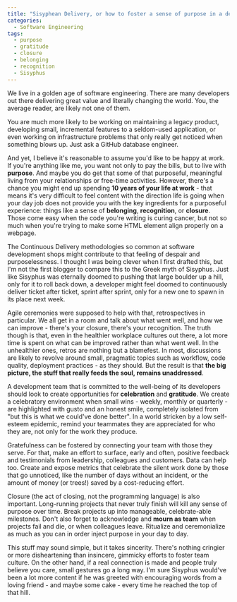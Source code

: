 ```yaml
---
title: "Sisyphean Delivery, or how to foster a sense of purpose in a development team"
categories:
  - Software Engineering
tags:
  - purpose
  - gratitude
  - closure
  - belonging
  - recognition
  - Sisyphus
---
```

We live in a golden age of software engineering. There are many developers out there delivering great value and literally changing the world. You, the average reader, are likely not one of them.

You are much more likely to be working on maintaining a legacy product, developing small, incremental features to a seldom-used application, or even working on infrastructure problems that only really get noticed when something blows up. Just ask a GitHub database engineer.

And yet, I believe it's reasonable to assume you'd like to be happy at work. If you're anything like me, you want not only to pay the bills, but to live with **purpose**. And maybe you do get that some of that purposeful, meaningful living from your relationships or free-time activities. However, there's a chance you might end up spending **10 years of your life at work** - that means it's very difficult to feel content with the direction life is going when your day job does not provide you with the key ingredients for a purposeful experience: things like a sense of **belonging**, **recognition**, or **closure**. Those come easy when the code you're writing is curing cancer, but not so much when you're trying to make some HTML element align properly on a webpage.

The Continuous Delivery methodologies so common at software development shops might contribute to that feeling of despair and purposelessness. I thought I was being clever when I first drafted this, but I'm not the first blogger to compare this to the Greek myth of Sisyphus. Just like Sisyphus was eternally doomed to pushing that large boulder up a hill, only for it to roll back down, a developer might feel doomed to continuously deliver ticket after ticket, sprint after sprint, only for a new one to spawn in its place next week.

Agile ceremonies were supposed to help with that, retrospectives in particular. We all get in a room and talk about what went well, and how we can improve - there's your closure, there's your recognition. The truth though is that, even in the healthier workplace cultures out there, a lot more time is spent on what can be improved rather than what went well. In the unhealthier ones, retros are nothing but a blamefest. In most, discussions are likely to revolve around small, pragmatic topics such as workflow, code quality, deployment practices - as they should. But the result is that **the big picture, the stuff that really feeds the soul, remains unaddressed**.

A development team that is committed to the well-being of its developers should look to create opportunities for **celebration** and **gratitude**. We create a celebratory environment when small wins - weekly, monthly or quarterly - are highlighted with gusto and an honest smile, completely isolated from "but this is what we could've done better". In a world stricken by a low self-esteem epidemic, remind your teammates they are appreciated for who they are, not only for the work they produce. 

Gratefulness can be fostered by connecting your team with those they serve. For that, make an effort to surface, early and often, positive feedback and testimonials from leadership, colleagues and customers. Data can help too. Create and expose metrics that celebrate the silent work done by those that go unnoticed, like the number of days without an incident, or the amount of money (or trees!) saved by a cost-reducing effort.

Closure (the act of closing, not the programming language) is also important. Long-running projects that never truly finish will kill any sense of purpose over time. Break projects up into manageable, celebrate-able milestones. Don't also forget to acknowledge and **mourn as team** when projects fail and die, or when colleagues leave. Ritualize and ceremonialize as much as you can in order inject purpose in your day to day.

This stuff may sound simple, but it takes sincerity. There's nothing cringier or more disheartening than insincere, gimmicky efforts to foster team culture. On the other hand, if a real connection is made and people truly believe you care, small gestures go a long way. I'm sure Sisyphus would've been a lot more content if he was greeted with encouraging words from a loving friend - and maybe some cake - every time he reached the top of that hill.